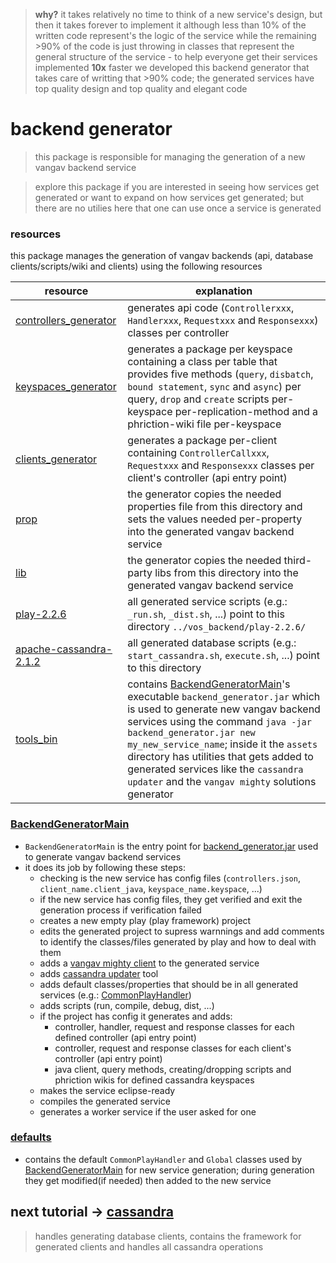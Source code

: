 
> **why?** it takes relatively no time to think of a new service's design, but then it takes forever to implement it although less than 10% of the written code represent's the logic of the service while the remaining >90% of the code is just throwing in classes that represent the general structure of the service - to help everyone get their services implemented **10x** faster we developed this backend generator that takes care of writting that >90% code; the generated services have top quality design and top quality and elegant code

# backend generator
> this package is responsible for managing the generation of a new vangav backend service

> explore this package if you are interested in seeing how services get generated or want to expand on how services get generated; but there are no utilies here that one can use once a service is generated

### resources
this package manages the generation of vangav backends (api, database clients/scripts/wiki and clients) using the following resources

| resource | explanation |
| -------- | ----------- |
| [controllers_generator](https://github.com/vangav/vos_backend/tree/master/src/com/vangav/backend/play_framework/controllers_generator) | generates api code (`Controllerxxx`, `Handlerxxx`, `Requestxxx` and `Responsexxx`) classes per controller |
| [keyspaces_generator](https://github.com/vangav/vos_backend/tree/master/src/com/vangav/backend/cassandra/keyspaces_generator) | generates a package per keyspace containing a class per table that provides five methods (`query`, `disbatch`, `bound statement`, `sync` and `async`) per query, `drop` and `create` scripts per-keyspace per-replication-method and a phriction-wiki file per-keyspace |
| [clients_generator](https://github.com/vangav/vos_backend/tree/master/src/com/vangav/backend/backend_client_java/clients_generator) | generates a package per-client containing `ControllerCallxxx`, `Requestxxx` and `Responsexxx` classes per client's controller (api entry point) |
| [prop](https://github.com/vangav/vos_backend/tree/master/prop) | the generator copies the needed properties file from this directory and sets the values needed per-property into the generated vangav backend service |
| [lib](https://github.com/vangav/vos_backend/tree/master/lib) | the generator copies the needed third-party libs from this directory into the generated vangav backend service |
| [play-2.2.6](https://github.com/vangav/vos_backend/tree/master/play-2.2.6) | all generated service scripts (e.g.: `_run.sh`, `_dist.sh`, ...) point to this directory `../vos_backend/play-2.2.6/` |
| [apache-cassandra-2.1.2](https://github.com/vangav/vos_backend/tree/master/apache-cassandra-2.1.2) | all generated database scripts (e.g.: `start_cassandra.sh`, `execute.sh`, ...) point to this directory |
| [tools_bin](https://github.com/vangav/vos_backend/tree/master/tools_bin) | contains [BackendGeneratorMain](https://github.com/vangav/vos_backend/blob/master/src/com/vangav/backend/backend_generator/BackendGeneratorMain.java)'s executable `backend_generator.jar` which is used to generate new vangav backend services using the command `java -jar backend_generator.jar new my_new_service_name`; inside it the `assets` directory has utilities that gets added to generated services like the `cassandra updater` and the `vangav mighty` solutions generator |

### [BackendGeneratorMain](https://github.com/vangav/vos_backend/blob/master/src/com/vangav/backend/backend_generator/BackendGeneratorMain.java)

+ `BackendGeneratorMain` is the entry point for [backend_generator.jar](https://github.com/vangav/vos_backend/tree/master/tools_bin) used to generate vangav backend services
+ it does its job by following these steps:
  + checking is the new service has config files (`controllers.json`, `client_name.client_java`, `keyspace_name.keyspace`, ...)
  + if the new service has config files, they get verified and exit the generation process if verification failed
  + creates a new empty play (play framework) project
  + edits the generated project to supress warnnings and add comments to identify the classes/files generated by play and how to deal with them
  + adds a [vangav mighty client](http://vangav.com/) to the generated service
  + adds [cassandra updater](https://github.com/vangav/vos_geo_server/tree/master/cassandra_updater) tool
  + adds default classes/properties that should be in all generated services (e.g.: [CommonPlayHandler](https://github.com/vangav/vos_geo_server/blob/master/app/com/vangav/vos_geo_server/controllers/CommonPlayHandler.java))
  + adds scripts (run, compile, debug, dist, ...)
  + if the project has config it generates and adds:
    + controller, handler, request and response classes for each defined controller (api entry point)
    + controller, request and response classes for each client's controller (api entry point)
    + java client, query methods, creating/dropping scripts and phriction wikis for defined cassandra keyspaces
  + makes the service eclipse-ready
  + compiles the generated service
  + generates a worker service if the user asked for one

### [defaults](https://github.com/vangav/vos_backend/tree/master/src/com/vangav/backend/backend_generator/defaults)

+ contains the default `CommonPlayHandler` and `Global` classes used by [BackendGeneratorMain](https://github.com/vangav/vos_backend/blob/master/src/com/vangav/backend/backend_generator/BackendGeneratorMain.java) for new service generation; during generation they get modified(if needed) then added to the new service

## next tutorial -> [cassandra](https://github.com/vangav/vos_backend/tree/master/src/com/vangav/backend/cassandra)
> handles generating database clients, contains the framework for generated clients and handles all cassandra operations
